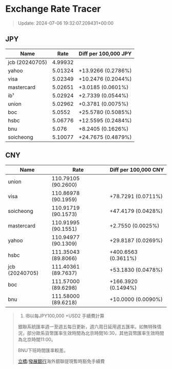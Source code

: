 # Exchange Rate Tracer

> Update: 2024-07-06 19:32:07.209431+00:00

## JPY

| Name           |    Rate | Diff per 100,000 JPY   |
|----------------|---------|------------------------|
| jcb (20240705) | 4.99932 |                        |
| yahoo          | 5.01324 | +13.9266 (0.2786%)     |
| visa           | 5.02349 | +10.2476 (0.2044%)     |
| mastercard     | 5.02651 | +3.0185 (0.0601%)      |
| ib¹            | 5.02924 | +2.7339 (0.0544%)      |
| union          | 5.02962 | +0.3781 (0.0075%)      |
| boc            | 5.0552  | +25.5780 (0.5085%)     |
| hsbc           | 5.06776 | +12.5595 (0.2484%)     |
| bnu            | 5.076   | +8.2405 (0.1626%)      |
| soicheong      | 5.10077 | +24.7675 (0.4879%)     |

## CNY

| Name           | Rate                | Diff per 100,000 CNY   |
|----------------|---------------------|------------------------|
| union          | 110.79105	(90.2600) |                        |
| visa           | 110.86978	(90.1959) | +78.7291 (0.0711%)     |
| soicheong      | 110.91719	(90.1573) | +47.4179 (0.0428%)     |
| mastercard     | 110.91995	(90.1551) | +2.7550 (0.0025%)      |
| yahoo          | 110.94977	(90.1309) | +29.8187 (0.0269%)     |
| hsbc           | 111.35043	(89.8066) | +400.6563 (0.3611%)    |
| jcb (20240705) | 111.40361	(89.7637) | +53.1830 (0.0478%)     |
| boc            | 111.57000	(89.6298) | +166.3920 (0.1494%)    |
| bnu            | 111.58000	(89.6218) | +10.0000 (0.0090%)     |


> 1. IB以每JPY100,000 +USD2 手續費計算
>
> 銀聯系統匯率週一至週五每日更新，週六周日延用週五匯率。如無特殊情況，部分歐系貨幣匯率生效時間為北京時間16:30，其他貨幣匯率生效時間為北京時間11:00。
>
> BNU下班時間匯率較差。
>
> [立橋](https://www.wlbank.com.mo/uploads/ueditor/file/20181211/1544536513900230.pdf)/[發展銀行](https://www.mdb.com.mo/Service_Charges_20230728.pdf)海外銀聯提現暫時豁免手續費

